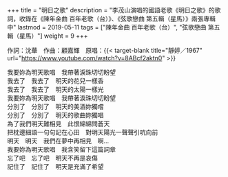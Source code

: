 +++
title = "明日之歌"
description = "李茂山演唱的國語老歌《明日之歌》的歌詞，收錄在《陳年金曲 百年老歌（台）》、《弦歌戀曲 第五輯（星馬）》兩張專輯中"
lastmod = 2019-05-11
tags = ["陳年金曲 百年老歌（台）",  "弦歌戀曲 第五輯（星馬）"]
weight = 9
+++

作詞：沈華　作曲：顧嘉輝　原唱：{{< target-blank title="靜婷／1967" url="https://www.youtube.com/watch?v=8ABcf2aktn0" >}}

我要妳為明天歌唱　我帶著淚珠切切盼望  
我去了　我去了　明天的花兒一樣香  
我去了　我去了　明天的太陽一樣光  
我要妳為明天歌唱　我帶著淚珠切切盼望  
分別了　分別了　明天的美酒妳獨嚐  
分別了　分別了　明天的歌曲妳獨唱  
為了我們明天難相見　此恨綿綿問蒼天  
把枕邊細語一句句記在心田　對明天陽光一聲聲引吭向前  
明天　明天　我們在夢中再相見　啊…  
我要妳為明天歌唱　我含笑留下這篇詞章  
忘了吧　忘了吧　明天不再是哀傷  
記住了　記住了　明天是充滿了希望
